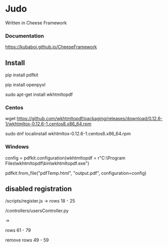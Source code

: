 # Judo

Written in Cheese Framework

### Documentation

https://kubaboi.github.io/CheeseFramework

## Install

pip install pdfkit  

pip install openpyxl

sudo apt-get install wkhtmltopdf  

### Centos

wget https://github.com/wkhtmltopdf/packaging/releases/download/0.12.6-1/wkhtmltox-0.12.6-1.centos8.x86_64.rpm

sudo dnf localinstall wkhtmltox-0.12.6-1.centos8.x86_64.rpm

### Windows

config = pdfkit.configuration(wkhtmltopdf = r"C:\\Program Files\\wkhtmltopdf\\bin\\wkhtmltopdf.exe")

pdfkit.from_file("pdfTemp.html", "output.pdf", configuration=config)

## disabled registration

/scripts/register.js -> rows 18 - 25

/controllers/usersController.py 

-> 

rows 61 - 79

remove rows 49 - 59